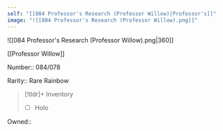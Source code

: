 ```yaml
---
self: "[[084 Professor's Research (Professor Willow)|Professor's]]"
image: "![[084 Professor's Research (Professor Willow).png]]"
---
```


![[084 Professor's Research (Professor Willow).png|360]]

[[Professor Willow]]

Number:: 084/078

Rarity:: Rare Rainbow

> [!tldr]+ Inventory
> - [ ] Holo

Owned:: 

